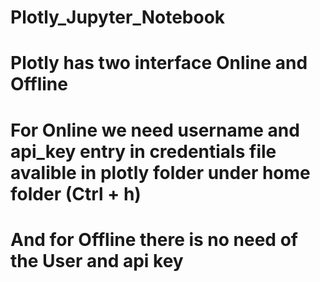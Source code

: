 # Plotly_Jupyter_Notebook
# Plotly has two interface Online and Offline
# For Online we need username and api_key entry in credentials file avalible in plotly folder under home folder (Ctrl + h)
# And for Offline there is no need of the User and api key
